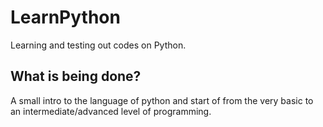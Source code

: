 # LearnPython
Learning and testing out codes on Python.

## What is being done?
A small intro to the language of python and start of from the very basic to an intermediate/advanced level of programming. 
